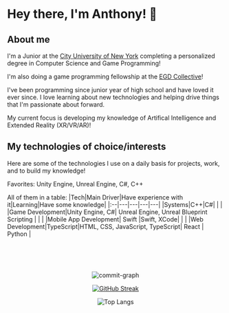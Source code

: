 # Hey there, I'm Anthony! 👋
## About me
I'm a Junior at the <a href="https://www.cuny.edu" target="_blank" rel="noreferrer noopener">City University of New York</a> completing a personalized degree in Computer Science and Game Programming!

I'm also doing a game programming fellowship at the <a href="https://www.egdcollective.org" target="_blank" rel="noreferrer noopener">EGD Collective</a>!

I've been programming since junior year of high school and have loved it ever since. I love learning about new technologies and helping drive things that I'm passionate about forward. 

My current focus is developing my knowledge of Artifical Intelligence and Extended Reality (XR/VR/AR)!

## My technologies of choice/interests

Here are some of the technologies I use on a daily basis for projects, work, and to build my knowledge!

Favorites: Unity Engine, Unreal Engine, C#, C++

All of them in a table:
|Tech|Main Driver|Have experience with it|Learning|Have some knowledge|
|:--|---|---|---|---|
|Systems|C++|C#|    |    |
|Game Development|Unity Engine, C#|  Unreal Engine, Unreal Blueprint Scripting  |    |    |
|Mobile App Development|   Swift    |Swift, XCode|    |    |
|Web Development|TypeScript|HTML, CSS, JavaScript, TypeScript|  React  |  Python  |

<br><br><br>

<div align="center" width=100%>
 
![commit-graph](https://github-readme-activity-graph.vercel.app/graph?username=lausan3&theme=react-dark&area=true)

[![GitHub Streak](https://streak-stats.demolab.com?user=lausan3&theme=tokyonight&card_width=800)](https://git.io/streak-stats)

![Top Langs](https://github-readme-stats.vercel.app/api/top-langs/?username=lausan3&layout=donut&theme=radical&langs_count=8&hide=Shaderlab,HLSL)
</div>

<!--
**lausan3/lausan3** is a ✨ _special_ ✨ repositorybecause its `README.md` (this file) appears on your GitHub profile.

Here are some ideas to get you started:

- 🔭 I’m currently working on ...
- 🌱 I’m currently learning ...
- 👯 I’m looking to collaborate on ...
- 🤔 I’m looking for help with ...
- 💬 Ask me about ...
- 📫 How to reach me: ...
- 😄 Pronouns: ...
- ⚡ Fun fact: ...
-->
